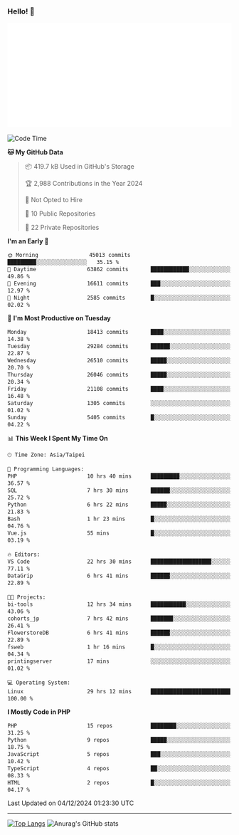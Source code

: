 ### Hello! 👋

![Metrics](/metrics.classic.svg)

<!--START_SECTION:waka-->
![Code Time](http://img.shields.io/badge/Code%20Time-2%2C064%20hrs%2035%20mins-blue)

**🐱 My GitHub Data** 

> 📦 419.7 kB Used in GitHub's Storage 
 > 
> 🏆 2,988 Contributions in the Year 2024
 > 
> 🚫 Not Opted to Hire
 > 
> 📜 10 Public Repositories 
 > 
> 🔑 22 Private Repositories 
 > 
**I'm an Early 🐤** 

```text
🌞 Morning                45013 commits       █████████░░░░░░░░░░░░░░░░   35.15 % 
🌆 Daytime                63862 commits       ████████████░░░░░░░░░░░░░   49.86 % 
🌃 Evening                16611 commits       ███░░░░░░░░░░░░░░░░░░░░░░   12.97 % 
🌙 Night                  2585 commits        █░░░░░░░░░░░░░░░░░░░░░░░░   02.02 % 
```
📅 **I'm Most Productive on Tuesday** 

```text
Monday                   18413 commits       ████░░░░░░░░░░░░░░░░░░░░░   14.38 % 
Tuesday                  29284 commits       ██████░░░░░░░░░░░░░░░░░░░   22.87 % 
Wednesday                26510 commits       █████░░░░░░░░░░░░░░░░░░░░   20.70 % 
Thursday                 26046 commits       █████░░░░░░░░░░░░░░░░░░░░   20.34 % 
Friday                   21108 commits       ████░░░░░░░░░░░░░░░░░░░░░   16.48 % 
Saturday                 1305 commits        ░░░░░░░░░░░░░░░░░░░░░░░░░   01.02 % 
Sunday                   5405 commits        █░░░░░░░░░░░░░░░░░░░░░░░░   04.22 % 
```


📊 **This Week I Spent My Time On** 

```text
🕑︎ Time Zone: Asia/Taipei

💬 Programming Languages: 
PHP                      10 hrs 40 mins      █████████░░░░░░░░░░░░░░░░   36.57 % 
SQL                      7 hrs 30 mins       ██████░░░░░░░░░░░░░░░░░░░   25.72 % 
Python                   6 hrs 22 mins       █████░░░░░░░░░░░░░░░░░░░░   21.83 % 
Bash                     1 hr 23 mins        █░░░░░░░░░░░░░░░░░░░░░░░░   04.76 % 
Vue.js                   55 mins             █░░░░░░░░░░░░░░░░░░░░░░░░   03.19 % 

🔥 Editors: 
VS Code                  22 hrs 30 mins      ███████████████████░░░░░░   77.11 % 
DataGrip                 6 hrs 41 mins       ██████░░░░░░░░░░░░░░░░░░░   22.89 % 

🐱‍💻 Projects: 
bi-tools                 12 hrs 34 mins      ███████████░░░░░░░░░░░░░░   43.06 % 
cohorts_jp               7 hrs 42 mins       ███████░░░░░░░░░░░░░░░░░░   26.41 % 
FlowerstoreDB            6 hrs 41 mins       ██████░░░░░░░░░░░░░░░░░░░   22.89 % 
fsweb                    1 hr 16 mins        █░░░░░░░░░░░░░░░░░░░░░░░░   04.34 % 
printingserver           17 mins             ░░░░░░░░░░░░░░░░░░░░░░░░░   01.02 % 

💻 Operating System: 
Linux                    29 hrs 12 mins      █████████████████████████   100.00 % 
```

**I Mostly Code in PHP** 

```text
PHP                      15 repos            ████████░░░░░░░░░░░░░░░░░   31.25 % 
Python                   9 repos             █████░░░░░░░░░░░░░░░░░░░░   18.75 % 
JavaScript               5 repos             ███░░░░░░░░░░░░░░░░░░░░░░   10.42 % 
TypeScript               4 repos             ██░░░░░░░░░░░░░░░░░░░░░░░   08.33 % 
HTML                     2 repos             █░░░░░░░░░░░░░░░░░░░░░░░░   04.17 % 
```




 Last Updated on 04/12/2024 01:23:30 UTC
<!--END_SECTION:waka-->

<hr>

<span style="display:inline-block">[![Top Langs](https://github-readme-stats.vercel.app/api/top-langs/?username=maureendadap&layout=compact&theme=transparent)](https://github.com/anuraghazra/github-readme-stats)</span>
<span style="display:inline-block">![Anurag's GitHub stats](https://github-readme-stats.vercel.app/api?username=maureendadap&show_icons=true&theme=transparent&count_private=true)</span>

<!--
**MaureenDadap/maureendadap** is a ✨ _special_ ✨ repository because its `README.md` (this file) appears on your GitHub profile.

Here are some ideas to get you started:

- 🔭 I’m currently working on ...
- 🌱 I’m currently learning ...
- 👯 I’m looking to collaborate on ...
- 🤔 I’m looking for help with ...
- 💬 Ask me about ...
- 📫 How to reach me: ...
- 😄 Pronouns: ...
- ⚡ Fun fact: ...
-->
